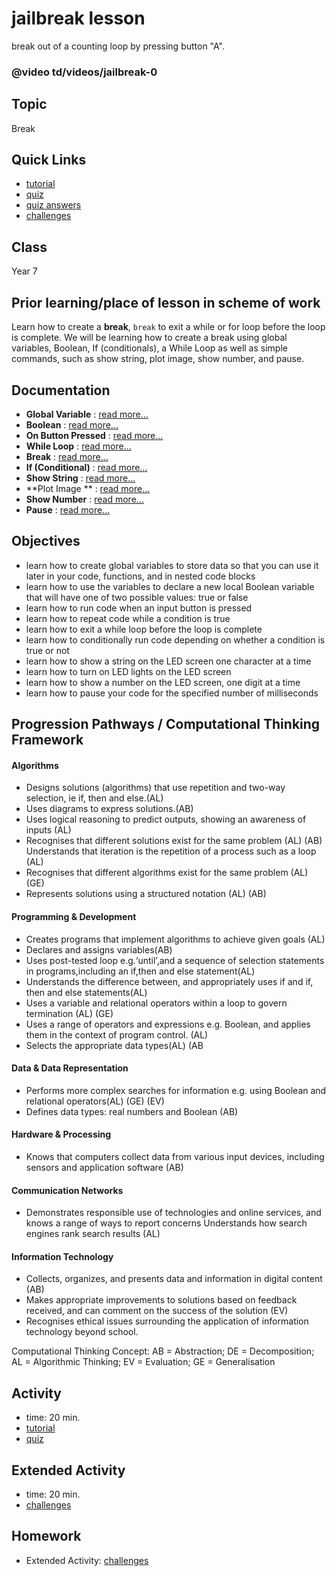 # jailbreak lesson

break out of a counting loop by pressing button "A".

### @video td/videos/jailbreak-0

## Topic

Break

## Quick Links

* [tutorial](/microbit/lessons/jailbreak/tutorial)
* [quiz](/microbit/lessons/jailbreak/quiz)
* [quiz answers](/microbit/lessons/jailbreak/quiz-answers)
* [challenges](/microbit/lessons/jailbreak/challenges)

## Class

Year 7

## Prior learning/place of lesson in scheme of work

Learn how to create a **break**, `break` to exit a while or for loop before the loop is complete. We will be learning how to create a break using global variables, Boolean, If (conditionals), a While Loop as well as simple commands, such as show string, plot image, show number, and pause.

## Documentation

* **Global Variable** : [read more...](/microbit/js/data)
* **Boolean** : [read more...](/microbit/reference/types/boolean)
* **On Button Pressed** : [read more...](/microbit/reference/input/on-button-pressed)
* **While Loop** : [read more...](/microbit/js/while)
* **Break** : [read more...](/microbit/js/break)
* **If (Conditional)** : [read more...](/microbit/reference/logic/if)
* **Show String** : [read more...](/microbit/reference/basic/show-string)
* **Plot Image ** : [read more...](/microbit/reference/led/plot-image)
* **Show Number** : [read more...](/microbit/reference/basic/show-number)
* **Pause** : [read more...](/microbit/reference/basic/pause)

## Objectives

* learn how to create global variables to store data so that you can use it later in your code, functions, and in nested code blocks
* learn how to use the variables to declare a new local Boolean variable that will have one of two possible values: true or false
* learn how to run code when an input button is pressed
* learn how to repeat code while a condition is true
* learn how to exit a while loop before the loop is complete
* learn how to conditionally run code depending on whether a condition is true or not
* learn how to show a string on the LED screen one character at a time
* learn how to turn on LED lights on the LED screen
* learn how to show a number on the LED screen, one digit at a time
* learn how to pause your code for the specified number of milliseconds

## Progression Pathways / Computational Thinking Framework

#### Algorithms

* Designs solutions (algorithms) that use repetition and two-way  selection, ie if, then and else.(AL)
* Uses diagrams to express solutions.(AB)
*  Uses logical reasoning to predict  outputs, showing an awareness of inputs (AL)
* Recognises that different solutions exist for the same problem (AL) (AB)  Understands that iteration is the repetition of a process such as a loop (AL)
* Recognises that different algorithms exist for the same problem (AL) (GE)
* Represents solutions using a structured notation (AL) (AB)

#### Programming & Development

* Creates programs that implement algorithms to achieve given goals (AL)
*  Declares and assigns variables(AB)
* Uses post-tested loop e.g.‘until’,and a sequence of selection statements in programs,including an if,then and else statement(AL)
* Understands the difference between, and appropriately uses if and if, then and else statements(AL)
* Uses a variable and relational operators within a loop to govern termination (AL) (GE)
* Uses a range of operators and expressions e.g. Boolean, and applies them in the context of program control. (AL)
* Selects the appropriate data types(AL) (AB

#### Data & Data Representation

* Performs more complex searches for information e.g. using Boolean and relational operators(AL) (GE) (EV)
* Defines data types: real numbers and Boolean (AB)

#### Hardware & Processing

* Knows that computers collect data from various input devices, including sensors and application software (AB)

#### Communication Networks

* Demonstrates responsible use of technologies and online services, and knows a range of ways to report concerns Understands how search engines rank search results (AL)

#### Information Technology

* Collects, organizes, and presents data and information in digital content (AB)
* Makes appropriate improvements to solutions based on feedback received, and can comment on the success of the solution (EV)
* Recognises ethical issues surrounding the application of information technology beyond school.

Computational Thinking Concept: AB = Abstraction; DE = Decomposition; AL = Algorithmic Thinking; EV = Evaluation; GE = Generalisation

## Activity

* time: 20 min.
* [tutorial](/microbit/lessons/jailbreak/tutorial)
* [quiz](/microbit/lessons/jailbreak/quiz)

## Extended Activity

* time: 20 min.
* [challenges](/microbit/lessons/jailbreak/challenges)

## Homework

* Extended Activity: [challenges](/microbit/lessons/jailbreak/challenges)

